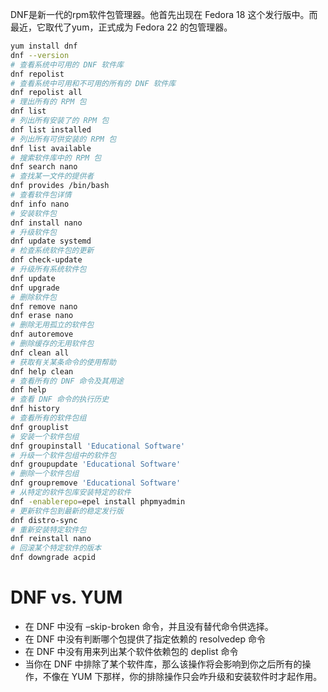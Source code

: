 DNF是新一代的rpm软件包管理器。他首先出现在 Fedora 18 这个发行版中。而最近，它取代了yum，正式成为 Fedora 22 的包管理器。


```bash
yum install dnf
dnf --version
# 查看系统中可用的 DNF 软件库
dnf repolist
# 查看系统中可用和不可用的所有的 DNF 软件库
dnf repolist all
# 理出所有的 RPM 包
dnf list
# 列出所有安装了的 RPM 包
dnf list installed
# 列出所有可供安装的 RPM 包
dnf list available
# 搜索软件库中的 RPM 包
dnf search nano
# 查找某一文件的提供者
dnf provides /bin/bash
# 查看软件包详情
dnf info nano
# 安装软件包
dnf install nano
# 升级软件包
dnf update systemd
# 检查系统软件包的更新
dnf check-update
# 升级所有系统软件包
dnf update
dnf upgrade
# 删除软件包
dnf remove nano
dnf erase nano
# 删除无用孤立的软件包
dnf autoremove
# 删除缓存的无用软件包
dnf clean all
# 获取有关某条命令的使用帮助
dnf help clean
# 查看所有的 DNF 命令及其用途
dnf help
# 查看 DNF 命令的执行历史
dnf history
# 查看所有的软件包组
dnf grouplist
# 安装一个软件包组
dnf groupinstall 'Educational Software'
# 升级一个软件包组中的软件包
dnf groupupdate 'Educational Software'
# 删除一个软件包组
dnf groupremove 'Educational Software'
# 从特定的软件包库安装特定的软件
dnf -enablerepo=epel install phpmyadmin
# 更新软件包到最新的稳定发行版
dnf distro-sync
# 重新安装特定软件包
dnf reinstall nano
# 回滚某个特定软件的版本
dnf downgrade acpid

```

# DNF vs. YUM
- 在 DNF 中没有 –skip-broken 命令，并且没有替代命令供选择。
- 在 DNF 中没有判断哪个包提供了指定依赖的 resolvedep 命令
- 在 DNF 中没有用来列出某个软件依赖包的 deplist 命令
- 当你在 DNF 中排除了某个软件库，那么该操作将会影响到你之后所有的操作，不像在 YUM 下那样，你的排除操作只会咋升级和安装软件时才起作用。

